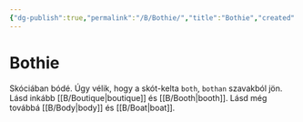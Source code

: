```yaml
---
{"dg-publish":true,"permalink":"/B/Bothie/","title":"Bothie","created":"2023-11-21T10:11","updated":"2025-06-07T19:50"}
---
```



# Bothie

Skóciában bódé. Úgy vélik, hogy a skót-kelta `both`, `bothan` szavakból jön.  
Lásd inkább [[B/Boutique\|boutique]] és [[B/Booth\|booth]]. Lásd még továbbá [[B/Body\|body]] és [[B/Boat\|boat]].  